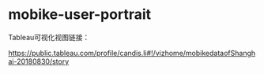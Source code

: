 # mobike-user-portrait

Tableau可视化视图链接：

https://public.tableau.com/profile/candis.li#!/vizhome/mobikedataofShanghai-20180830/story
